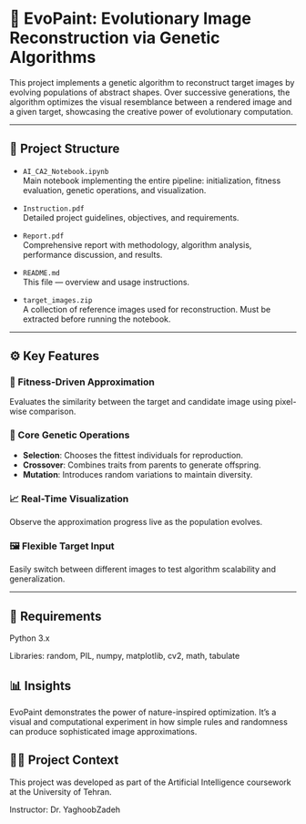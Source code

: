 # 🧬 EvoPaint: Evolutionary Image Reconstruction via Genetic Algorithms

This project implements a genetic algorithm to reconstruct target images by evolving populations of abstract shapes. Over successive generations, the algorithm optimizes the visual resemblance between a rendered image and a given target, showcasing the creative power of evolutionary computation.

---

## 📂 Project Structure

- `AI_CA2_Notebook.ipynb`  
  Main notebook implementing the entire pipeline: initialization, fitness evaluation, genetic operations, and visualization.

- `Instruction.pdf`  
  Detailed project guidelines, objectives, and requirements.

- `Report.pdf`  
  Comprehensive report with methodology, algorithm analysis, performance discussion, and results.

- `README.md`  
  This file — overview and usage instructions.

- `target_images.zip`  
  A collection of reference images used for reconstruction. Must be extracted before running the notebook.

---

## ⚙️ Key Features

### 🎯 Fitness-Driven Approximation
Evaluates the similarity between the target and candidate image using pixel-wise comparison.

### 🧬 Core Genetic Operations
- **Selection**: Chooses the fittest individuals for reproduction.
- **Crossover**: Combines traits from parents to generate offspring.
- **Mutation**: Introduces random variations to maintain diversity.

### 📈 Real-Time Visualization
Observe the approximation progress live as the population evolves.

### 🖼️ Flexible Target Input
Easily switch between different images to test algorithm scalability and generalization.

---

## 🧪 Requirements

Python 3.x

Libraries: random, PIL, numpy, matplotlib, cv2, math, tabulate

## 📊 Insights
EvoPaint demonstrates the power of nature-inspired optimization. It’s a visual and computational experiment in how simple rules and randomness can produce sophisticated image approximations.

## 👨‍🏫 Project Context

This project was developed as part of the Artificial Intelligence coursework at the University of Tehran.

Instructor: Dr. YaghoobZadeh

